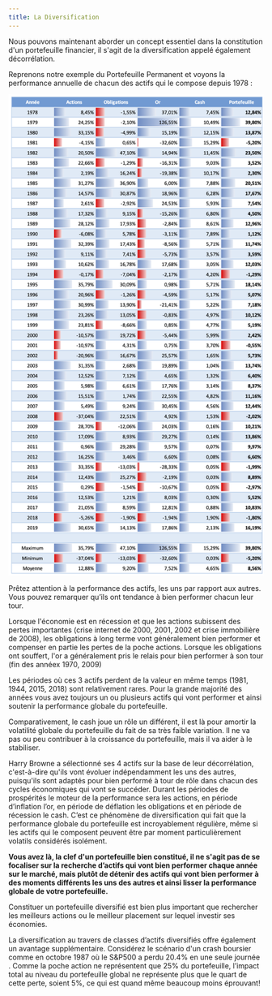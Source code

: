 ```yaml
---
title: La Diversification
---
```


Nous pouvons maintenant aborder un concept essentiel dans la constitution d'un portefeuille financier, il s'agit de la diversification appelé également décorrélation.

Reprenons notre exemple du Portefeuille Permanent et voyons la performance annuelle de chacun des actifs qui le compose depuis 1978 :

![pp-table-mois](./images/pp-table-mois.png)

Prêtez attention à la performance des actifs, les uns par rapport aux autres. Vous pouvez remarquer qu’ils ont tendance à bien performer chacun leur tour.

Lorsque l'économie est en récession et que les actions subissent des pertes importantes (crise internet de 2000, 2001, 2002 et crise immobilière de 2008), les obligations à long terme vont généralement bien performer et compenser en partie les pertes de la poche actions. Lorsque les obligations ont souffert, l'or a généralement pris le relais pour bien performer à son tour (fin des annéex 1970, 2009)

Les périodes où ces 3 actifs perdent de la valeur en même temps (1981, 1944, 2015, 2018) sont relativement rares. Pour la grande majorité des années vous avez toujours un ou plusieurs actifs qui vont performer et ainsi soutenir la performance globale du portefeuille.

Comparativement, le cash joue un rôle un différent, il est là pour amortir la volatilité globale du portefeuille du fait de sa très faible variation. Il ne va pas ou peu contribuer à la croissance du portefeuille, mais il va aider à le stabiliser.

Harry Browne a sélectionné ses 4 actifs sur la base de leur décorrélation, c'est-à-dire qu'ils vont évoluer indépendamment les uns des autres, puisqu'ils sont adaptés pour bien performé à tour de rôle dans chacun des cycles économiques qui vont se succéder. Durant les périodes de prospérités le moteur de la performance sera les actions, en période d’inflation l’or, en période de déflation les obligations et en période de récession le cash. C’est ce phénomène de diversification qui fait que la performance globale du portefeuille est incroyablement régulière, même si les actifs qui le composent peuvent être par moment particulièrement volatils considérés isolément.

**Vous avez là, la clef d'un portefeuille bien constitué, il ne s'agit pas de se focaliser sur la recherche d’actifs qui vont bien performer chaque année sur le marché, mais plutôt de détenir des actifs qui vont bien performer à des moments différents les uns des autres et ainsi lisser la performance globale de votre portefeuille.**

Constituer un portefeuille diversifié est bien plus important que rechercher les meilleurs actions ou le meilleur placement sur lequel investir ses économies.

La diversification au travers de classes d’actifs diversifiés offre également un avantage supplémentaire. Considérez le scénario d'un crash boursier comme en octobre 1987 où le S&P500 a perdu 20.4% en une seule journée . Comme la poche action ne représentent que 25% du portefeuille, l’impact total au niveau du portefeuille global ne représente plus que le quart de cette perte, soient 5%, ce qui est quand même beaucoup moins éprouvant!

<!-- **A retenir : Il est important de répartir ses investissements dans différentes classes d’actifs afin de pouvoir bénéficier de l’effet de la diversification qui va permettre de lisser la performance globale du portefeuille.** -->
